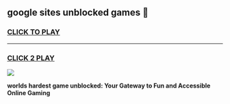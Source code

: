 
## google sites unblocked games 👋
<h3>
<a href="https://premium.freeplayer.one?title=google_sites_unblocked_games&ref=13F">CLICK TO PLAY</a></h3>
<hr>

<h3>
<a href="https://premium.freeplayer.one?title=google_sites_unblocked_games&ref=13F">CLICK 2 PLAY</a>
  
</h3>

<a href="https://premium.freeplayer.one?title=google_sites_unblocked_games&ref=12F/"><img src="https://clearcache.store/games.png"></a>


**worlds hardest game unblocked: Your Gateway to Fun and Accessible Online Gaming**
